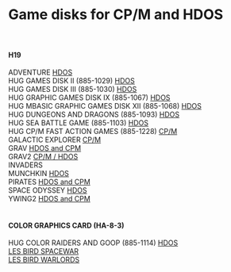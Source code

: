 # Game disks for CP/M and HDOS
<br>

#### H19

ADVENTURE
<a href="https://github.com/sebhc/sebhc/blob/master/software/games/885-1010_Adventure.h8d">HDOS</a><br>
HUG GAMES DISK II (885-1029)
<a href="https://github.com/sebhc/sebhc/blob/master/software/games/885-1029_Disk_II_Games.h8d">HDOS</a><br>
HUG GAMES DISK III (885-1030)
<a href="https://github.com/sebhc/sebhc/blob/master/software/games/885-1030_Disk_III_Games.h8d">HDOS</a><br>
HUG GRAPHIC GAMES DISK IX (885-1067)
<a href="https://github.com/sebhc/sebhc/blob/master/software/games/885-1067_Disk_XI_Graphic_Games.h8d">HDOS</a><br>
HUG MBASIC GRAPHIC GAMES DISK XII (885-1068)
<a href="https://github.com/sebhc/sebhc/blob/master/software/games/885-1068_Disk_XII_MBASIC_Graphics.h8d">HDOS</a><br>
HUG DUNGEONS AND DRAGONS (885-1093)
<a href="https://github.com/sebhc/sebhc/blob/master/software/games/885-1093_Dungeons_and_Dragons.h8d">HDOS</a><br>
HUG SEA BATTLE GAME (885-1103)
<a href="https://github.com/sebhc/sebhc/blob/master/software/games/885-1103_Sea_Battle_Game.h8d">HDOS</a><br>
HUG CP/M FAST ACTION GAMES (885-1228)
<a href="https://github.com/sebhc/sebhc/blob/master/software/games/885-1228_CPM_Fast_Action_Games.h8d">CP/M</a><br>
GALACTIC EXPLORER
<a href="https://github.com/sebhc/sebhc/blob/master/software/games/CGALEXP.H8D">CP/M</a><br>
GRAV
<a href="https://github.com/sebhc/sebhc/blob/master/software/games/HCPMGRAV.H8D">HDOS and CPM</a><br>
GRAV2
<a href="https://github.com/sebhc/sebhc/blob/master/software/games/CPM_2.2.03-4.h8d">CP/M / </a> 
<a href="https://github.com/sebhc/sebhc/blob/master/software/games/HDOS_GRAPHIC_GAMES_2.h8d">HDOS</a><br>
INVADERS<br>
MUNCHKIN
<a href="https://github.com/sebhc/sebhc/blob/master/software/games/MUNCHKIN.H8D">HDOS</a><br>
PIRATES
<a href="https://github.com/sebhc/sebhc/blob/master/software/games/HCPMPIRA.H8D">HDOS and CPM</a><br>
SPACE ODYSSEY
<a href="https://github.com/sebhc/sebhc/blob/master/software/games/space_odyssey.h8d">HDOS</a><br>
YWING2
<a href="https://github.com/sebhc/sebhc/blob/master/software/games/HCPMYWII.H8D">HDOS and CPM</a><br>
<br>

#### COLOR GRAPHICS CARD (HA-8-3)

HUG COLOR RAIDERS AND GOOP (885-1114)
<a href="https://github.com/sebhc/sebhc/blob/master/software/games/885-1114_H8_Color_Raiders-Goop.h8d">HDOS</a><br>
<a href="https://github.com/sebhc/sebhc/blob/master/software/games/CPM_Assembler120A2.H8D">LES BIRD SPACEWAR</a><br>
<a href="https://github.com/sebhc/sebhc/blob/master/software/games/CPM_Assembler120A3.H8D">LES BIRD WARLORDS</a><br>

